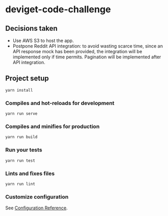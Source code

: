 # deviget-code-challenge

## Decisions taken

- Use AWS S3 to host the app.
- Postpone Reddit API integration: to avoid wasting scarce time, since an API response mock has been provided, the integration will be implemented only if time permits. Pagination will be implemented after API integration.

## Project setup

```
yarn install
```

### Compiles and hot-reloads for development

```
yarn run serve
```

### Compiles and minifies for production

```
yarn run build
```

### Run your tests

```
yarn run test
```

### Lints and fixes files

```
yarn run lint
```

### Customize configuration

See [Configuration Reference](https://cli.vuejs.org/config/).
